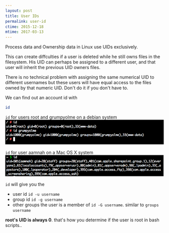 ```yaml
---
layout: post
title: User IDs
permalink: user-id
ctime: 2015-12-18
mtime: 2017-03-13
---
```


Process data and Ownership data in Linux use UIDs exclusively. 

This can create diffculties if a user is deleted while he still owns files in the filesystem. His UID can perhaps be assigned to a different user, and that user will inherit the previous UID owners files.

There is no technical problem with assigning the same numerical UID to different usernames but these users will have equal access to the files owned by that numeric UID. Don't do it if you don't have to.

We can find out an account id with 

```bash
id
```

`id` for users root and grumpyolme on a debian system
![Screenshot 2015-12-18 14.29.09.png](resources/78836BE5B7553C067ED6DBC4BE2FBA81.png)

`id` for user aamnah on a Mac OS X system
![Screenshot 2015-12-18 14.28.31.png](resources/C14106EEF5EA76514919A2932CD8C166.png)

`id` will give you the

- user id `id -u username`
- group id `id -g username`
- other groups the user is a member of `id -G username`. similar to `groups username`

**root's UID is always 0**. that's how you determine if the user is root in bash scripts..